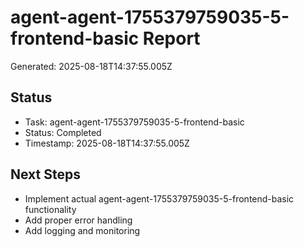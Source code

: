 # agent-agent-1755379759035-5-frontend-basic Report

Generated: 2025-08-18T14:37:55.005Z

## Status
- Task: agent-agent-1755379759035-5-frontend-basic
- Status: Completed
- Timestamp: 2025-08-18T14:37:55.005Z

## Next Steps
- Implement actual agent-agent-1755379759035-5-frontend-basic functionality
- Add proper error handling
- Add logging and monitoring

